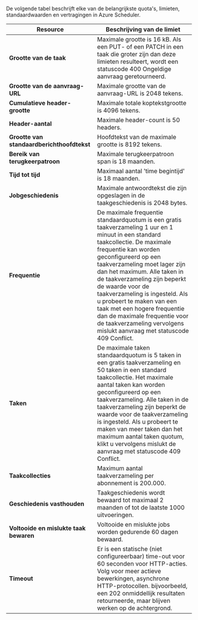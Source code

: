 De volgende tabel beschrijft elke van de belangrijkste quota's, limieten, standaardwaarden en vertragingen in Azure Scheduler.

| Resource | Beschrijving van de limiet |
| --- | --- |
| **Grootte van de taak** |Maximale grootte is 16 kB. Als een PUT- of een PATCH in een taak die groter zijn dan deze limieten resulteert, wordt een statuscode 400 Ongeldige aanvraag geretourneerd. |
| **Grootte van de aanvraag-URL** |Maximale grootte van de aanvraag-URL is 2048 tekens. |
| **Cumulatieve header-grootte** |Maximale totale koptekstgrootte is 4096 tekens. |
| **Header-aantal** |Maximale header-count is 50 headers. |
| **Grootte van standaardberichthoofdtekst** |Hoofdtekst van de maximale grootte is 8192 tekens. |
| **Bereik van terugkeerpatroon** |Maximale terugkeerpatroon span is 18 maanden. |
| **Tijd tot tijd** |Maximaal aantal 'time begintijd' is 18 maanden. |
| **Jobgeschiedenis** |Maximale antwoordtekst die zijn opgeslagen in de taakgeschiedenis is 2048 bytes. |
| **Frequentie** |De maximale frequentie standaardquotum is een gratis taakverzameling 1 uur en 1 minuut in een standard taakcollectie. De maximale frequentie kan worden geconfigureerd op een taakverzameling moet lager zijn dan het maximum. Alle taken in de taakverzameling zijn beperkt de waarde voor de taakverzameling is ingesteld. Als u probeert te maken van een taak met een hogere frequentie dan de maximale frequentie voor de taakverzameling vervolgens mislukt aanvraag met statuscode 409 Conflict. |
| **Taken** |De maximale taken standaardquotum is 5 taken in een gratis taakverzameling en 50 taken in een standard taakcollectie. Het maximale aantal taken kan worden geconfigureerd op een taakverzameling. Alle taken in de taakverzameling zijn beperkt de waarde voor de taakverzameling is ingesteld. Als u probeert te maken van meer taken dan het maximum aantal taken quotum, klikt u vervolgens mislukt de aanvraag met statuscode 409 Conflict. |
| **Taakcollecties** |Maximum aantal taakverzameling per abonnement is 200.000. |
| **Geschiedenis vasthouden** |Taakgeschiedenis wordt bewaard tot maximaal 2 maanden of tot de laatste 1000 uitvoeringen. |
| **Voltooide en mislukte taak bewaren** |Voltooide en mislukte jobs worden gedurende 60 dagen bewaard. |
| **Timeout** |Er is een statische (niet configureerbaar) time-out voor 60 seconden voor HTTP-acties. Volg voor meer actieve bewerkingen, asynchrone HTTP-protocollen. bijvoorbeeld, een 202 onmiddellijk resultaten retourneerde, maar blijven werken op de achtergrond. |

